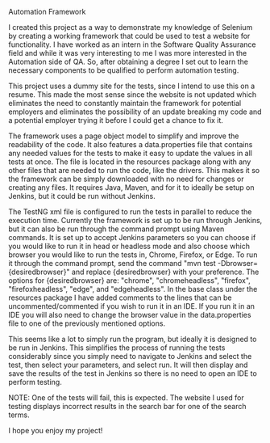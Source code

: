 Automation Framework

I created this project as a way to demonstrate my knowledge of Selenium by creating a working framework 
that could be used to test a website for functionality. I have worked as an intern in the Software 
Quality Assurance field and while it was very interesting to me I was more interested in the Automation
side of QA. So, after obtaining a degree I set out to learn the necessary components to be qualified to perform 
automation testing. 

This project uses a dummy site for the tests, since I intend to use this on a resume. This made the most sense 
since the website is not updated which eliminates the need to constantly maintain the framework for potential employers
and eliminates the possibility of an update breaking my code and a potential employer trying it before I could get a chance to fix it.

The framework uses a page object model to simplify and improve the readability of the code. It also features a data.properties
file that contains any needed values for the tests to make it easy to update the values in all tests at once. The file is 
located in the resources package along with any other files that are needed to run the code, like the drivers. This makes it 
so the framework can be simply downloaded with no need for changes or creating any files. It requires Java, Maven, and for it
to ideally be setup on Jenkins, but it could be run without Jenkins.

The TestNG xml file is configured to run the tests in parallel to reduce the execution time. Currently the framework is set up
to be run through Jenkins, but it can also be run through the command prompt using Maven commands. It is set up to accept
Jenkins parameters so you can choose if you would like to run it in head or headless mode and also choose which browser you would like 
to run the tests in, Chrome, Firefox, or Edge. To run it through the command prompt, send the command "mvn test -Dbrowser={desiredbrowser}" 
and replace {desiredbrowser} with your preference. The options for {desiredbrowser} are: "chrome", "chromeheadless", "firefox", 
"firefoxheadless", "edge", and "edgeheadless". In the base class under the resources package I have added comments to the lines that can be 
uncommented/commented if you wish to run it in an IDE. If you run it in an IDE you will also need to change the browser value in the
data.properties file to one of the previously mentioned options.

This seems like a lot to simply run the program, but ideally it is designed to be run in Jenkins. This simplifies the process of running the
tests considerably since you simply need to navigate to Jenkins and select the test, then select your parameters, and select run. It will then 
display and save the results of the test in Jenkins so there is no need to open an IDE to perform testing.

NOTE: One of the tests will fail, this is expected. The website I used for testing displays incorrect results in the search bar for one 
of the search terms.

I hope you enjoy my project!
